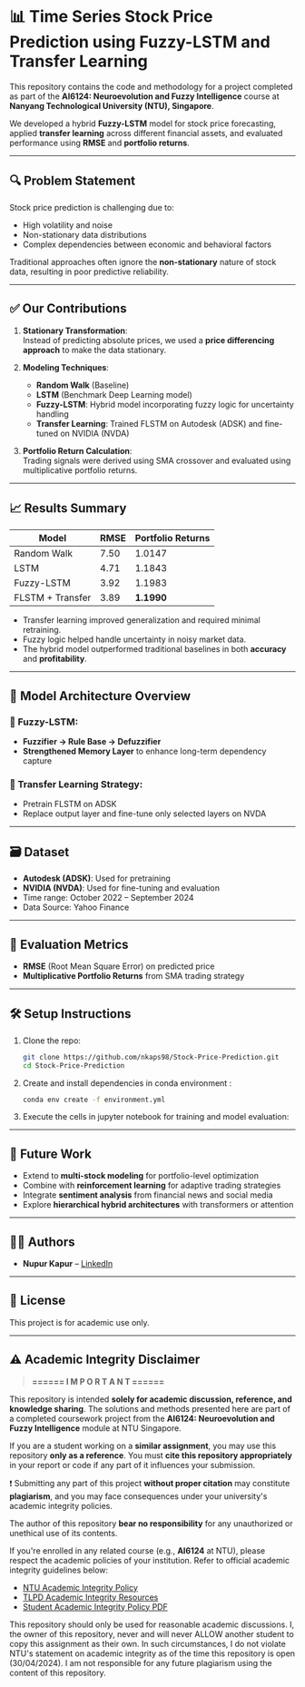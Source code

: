 # 📊 Time Series Stock Price Prediction using Fuzzy-LSTM and Transfer Learning

This repository contains the code and methodology for a project completed as part of the **AI6124: Neuroevolution and Fuzzy Intelligence** course at **Nanyang Technological University (NTU), Singapore**.

We developed a hybrid **Fuzzy-LSTM** model for stock price forecasting, applied **transfer learning** across different financial assets, and evaluated performance using **RMSE** and **portfolio returns**.

---

## 🔍 Problem Statement

Stock price prediction is challenging due to:
- High volatility and noise
- Non-stationary data distributions
- Complex dependencies between economic and behavioral factors

Traditional approaches often ignore the **non-stationary** nature of stock data, resulting in poor predictive reliability.

---

## ✅ Our Contributions

1. **Stationary Transformation**:  
   Instead of predicting absolute prices, we used a **price differencing approach** to make the data stationary.

2. **Modeling Techniques**:
   - **Random Walk** (Baseline)
   - **LSTM** (Benchmark Deep Learning model)
   - **Fuzzy-LSTM**: Hybrid model incorporating fuzzy logic for uncertainty handling
   - **Transfer Learning**: Trained FLSTM on Autodesk (ADSK) and fine-tuned on NVIDIA (NVDA)

3. **Portfolio Return Calculation**:  
   Trading signals were derived using SMA crossover and evaluated using multiplicative portfolio returns.

---

## 📈 Results Summary

| Model               | RMSE   | Portfolio Returns |
|--------------------|--------|-------------------|
| Random Walk        | 7.50   | 1.0147            |
| LSTM               | 4.71   | 1.1843            |
| Fuzzy-LSTM         | 3.92   | 1.1983            |
| FLSTM + Transfer   | 3.89   | **1.1990**        |

- Transfer learning improved generalization and required minimal retraining.
- Fuzzy logic helped handle uncertainty in noisy market data.
- The hybrid model outperformed traditional baselines in both **accuracy** and **profitability**.

---

## 🧠 Model Architecture Overview

### 🔹 Fuzzy-LSTM:
- **Fuzzifier → Rule Base → Defuzzifier**
- **Strengthened Memory Layer** to enhance long-term dependency capture

### 🔹 Transfer Learning Strategy:
- Pretrain FLSTM on ADSK
- Replace output layer and fine-tune only selected layers on NVDA

---

## 🗃️ Dataset

- **Autodesk (ADSK)**: Used for pretraining
- **NVIDIA (NVDA)**: Used for fine-tuning and evaluation  
- Time range: October 2022 – September 2024  
- Data Source: Yahoo Finance

---

## 🧪 Evaluation Metrics

- **RMSE** (Root Mean Square Error) on predicted price
- **Multiplicative Portfolio Returns** from SMA trading strategy

---

## 🛠️ Setup Instructions

1. Clone the repo:
   ```bash
   git clone https://github.com/nkaps98/Stock-Price-Prediction.git
   cd Stock-Price-Prediction
   ```

2. Create and install dependencies in conda environment :
   ```bash
   conda env create -f environment.yml
   ```

4. Execute the cells in jupyter notebook for training and model evaluation:

---

## 🔮 Future Work

- Extend to **multi-stock modeling** for portfolio-level optimization
- Combine with **reinforcement learning** for adaptive trading strategies
- Integrate **sentiment analysis** from financial news and social media
- Explore **hierarchical hybrid architectures** with transformers or attention

---

## 👨‍💻 Authors

- **Nupur Kapur** – [LinkedIn](https://www.linkedin.com/in/nupurkapur)
---

## 📜 License

This project is for academic use only.

---

## ⚠️ Academic Integrity Disclaimer

> **====== I M P O R T A N T ======**

This repository is intended **solely for academic discussion, reference, and knowledge sharing**. The solutions and methods presented here are part of a completed coursework project from the **AI6124: Neuroevolution and Fuzzy Intelligence** module at NTU Singapore.

If you are a student working on a **similar assignment**, you may use this repository **only as a reference**. You must **cite this repository appropriately** in your report or code if any part of it influences your submission.

❗ Submitting any part of this project **without proper citation** may constitute **plagiarism**, and you may face consequences under your university's academic integrity policies.

The author of this repository **bear no responsibility** for any unauthorized or unethical use of its contents.

If you're enrolled in any related course (e.g., **AI6124** at NTU), please respect the academic policies of your institution. Refer to official academic integrity guidelines below:

- [NTU Academic Integrity Policy](https://ts.ntu.edu.sg/sites/intranet/dept/tlpd/ai/Pages/NTU-Academic-Integrity-Policy.aspx)
- [TLPD Academic Integrity Resources](https://ts.ntu.edu.sg/sites/intranet/dept/tlpd/ai/Pages/default.aspx)
- [Student Academic Integrity Policy PDF](https://ts.ntu.edu.sg/sites/policyportal/new/Documents/All%20including%20NIE%20staff%20and%20students/Student%20Academic%20Integrity%20Policy.pdf)

This repository should only be used for reasonable academic discussions. I, the owner of this repository, never and will never ALLOW another student to copy this assignment as their own. In such circumstances, I do not violate NTU's statement on academic integrity as of the time this repository is open (30/04/2024). I am not responsible for any future plagiarism using the content of this repository.